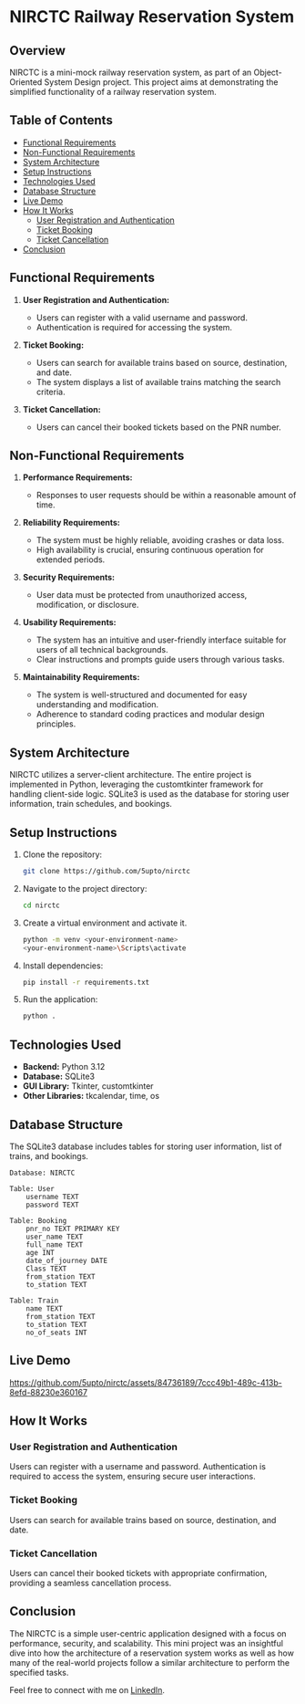 # NIRCTC Railway Reservation System

## Overview

NIRCTC is a mini-mock railway reservation system, as part of an Object-Oriented System Design project. This project aims at demonstrating the simplified functionality of a railway reservation system.

## Table of Contents

- [Functional Requirements](#functional-requirements)
- [Non-Functional Requirements](#non-functional-requirements)
- [System Architecture](#system-architecture)
- [Setup Instructions](#setup-instructions)
- [Technologies Used](#technologies-used)
- [Database Structure](#database-structure)
- [Live Demo](#live-demo)
- [How It Works](#how-it-works)
  - [User Registration and Authentication](#user-registration-and-authentication)
  - [Ticket Booking](#ticket-booking)
  - [Ticket Cancellation](#ticket-cancellation)
- [Conclusion](#conclusion)

## Functional Requirements

1. **User Registration and Authentication:**

   - Users can register with a valid username and password.
   - Authentication is required for accessing the system.

2. **Ticket Booking:**

   - Users can search for available trains based on source, destination, and date.
   - The system displays a list of available trains matching the search criteria.

3. **Ticket Cancellation:**
   - Users can cancel their booked tickets based on the PNR number.

## Non-Functional Requirements

1. **Performance Requirements:**

   - Responses to user requests should be within a reasonable amount of time.

2. **Reliability Requirements:**

   - The system must be highly reliable, avoiding crashes or data loss.
   - High availability is crucial, ensuring continuous operation for extended periods.

3. **Security Requirements:**

   - User data must be protected from unauthorized access, modification, or disclosure.

4. **Usability Requirements:**

   - The system has an intuitive and user-friendly interface suitable for users of all technical backgrounds.
   - Clear instructions and prompts guide users through various tasks.

5. **Maintainability Requirements:**

   - The system is well-structured and documented for easy understanding and modification.
   - Adherence to standard coding practices and modular design principles.

## System Architecture

NIRCTC utilizes a server-client architecture. The entire project is implemented in Python, leveraging the customtkinter framework for handling client-side logic. SQLite3 is used as the database for storing user information, train schedules, and bookings.

## Setup Instructions

1. Clone the repository:

   ```bash
   git clone https://github.com/5upto/nirctc
   ```

2. Navigate to the project directory:

   ```bash
   cd nirctc
   ```

3. Create a virtual environment and activate it.

   ```bash
   python -m venv <your-environment-name>
   <your-environment-name>\Scripts\activate
   ```

4. Install dependencies:

   ```bash
   pip install -r requirements.txt
   ```

5. Run the application:
   ```bash
   python .
   ```

## Technologies Used

- **Backend:** Python 3.12
- **Database:** SQLite3
- **GUI Library:** Tkinter, customtkinter
- **Other Libraries:** tkcalendar, time, os

## Database Structure

The SQLite3 database includes tables for storing user information, list of trains, and bookings.

```
Database: NIRCTC

Table: User
    username TEXT
    password TEXT

Table: Booking
    pnr_no TEXT PRIMARY KEY
    user_name TEXT
    full_name TEXT
    age INT
    date_of_journey DATE
    Class TEXT
    from_station TEXT
    to_station TEXT

Table: Train
    name TEXT
    from_station TEXT
    to_station TEXT
    no_of_seats INT
```

## Live Demo

https://github.com/5upto/nirctc/assets/84736189/7ccc49b1-489c-413b-8efd-88230e360167

## How It Works

### User Registration and Authentication

Users can register with a username and password. Authentication is required to access the system, ensuring secure user interactions.

### Ticket Booking

Users can search for available trains based on source, destination, and date.

### Ticket Cancellation

Users can cancel their booked tickets with appropriate confirmation, providing a seamless cancellation process.

## Conclusion

The NIRCTC is a simple user-centric application designed with a focus on performance, security, and scalability. This mini project was an insightful dive into how the architecture of a reservation system works as well as how many of the real-world projects follow a similar architecture to perform the specified tasks.

Feel free to connect with me on [LinkedIn](https://www.linkedin.com/in/5upto/).
